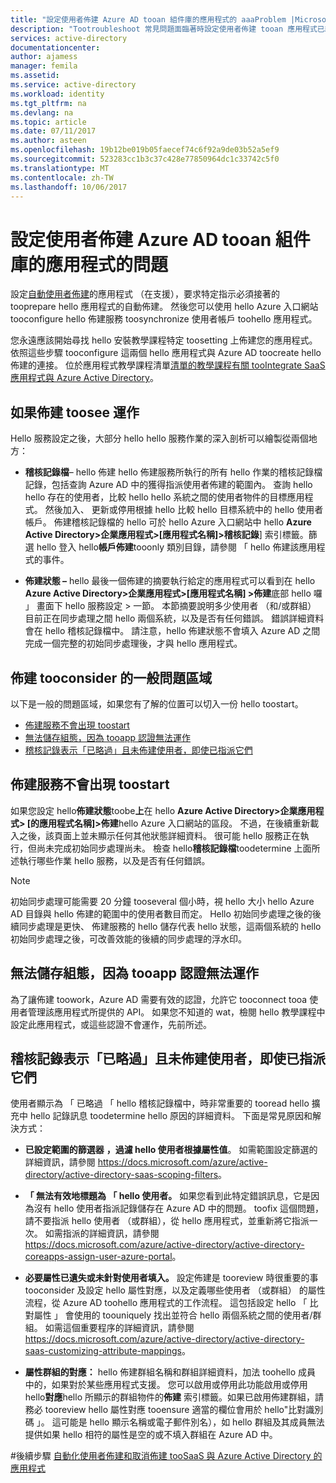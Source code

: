 ```yaml
---
title: "設定使用者佈建 Azure AD tooan 組件庫的應用程式的 aaaProblem |Microsoft 文件"
description: "Tootroubleshoot 常見問題面臨著時設定使用者佈建 tooan 應用程式已經列於 hello Azure AD 應用程式庫"
services: active-directory
documentationcenter: 
author: ajamess
manager: femila
ms.assetid: 
ms.service: active-directory
ms.workload: identity
ms.tgt_pltfrm: na
ms.devlang: na
ms.topic: article
ms.date: 07/11/2017
ms.author: asteen
ms.openlocfilehash: 19b12be019b05faecef74c6f92a9de03b52a5ef9
ms.sourcegitcommit: 523283cc1b3c37c428e77850964dc1c33742c5f0
ms.translationtype: MT
ms.contentlocale: zh-TW
ms.lasthandoff: 10/06/2017
---
```

# <a name="problem-configuring-user-provisioning-tooan-azure-ad-gallery-application"></a>設定使用者佈建 Azure AD tooan 組件庫的應用程式的問題

設定[自動使用者佈建](https://docs.microsoft.com/azure/active-directory/active-directory-saas-app-provisioning)的應用程式 （在支援），要求特定指示必須接著的 tooprepare hello 應用程式的自動佈建。 然後您可以使用 hello Azure 入口網站 tooconfigure hello 佈建服務 toosynchronize 使用者帳戶 toohello 應用程式。

您永遠應該開始尋找 hello 安裝教學課程特定 toosetting 上佈建您的應用程式。 依照這些步驟 tooconfigure 這兩個 hello 應用程式與 Azure AD toocreate hello 佈建的連接。 位於應用程式教學課程清單[清單的教學課程有關 tooIntegrate SaaS 應用程式與 Azure Active Directory](https://docs.microsoft.com/azure/active-directory/active-directory-saas-tutorial-list)。

## <a name="how-toosee-if-provisioning-is-working"></a>如果佈建 toosee 運作 

Hello 服務設定之後，大部分 hello hello 服務作業的深入剖析可以繪製從兩個地方：

-   **稽核記錄檔**– hello 佈建 hello 佈建服務所執行的所有 hello 作業的稽核記錄檔記錄，包括查詢 Azure AD 中的獲得指派使用者佈建的範圍內。 查詢 hello hello 存在的使用者，比較 hello hello 系統之間的使用者物件的目標應用程式。 然後加入、 更新或停用根據 hello 比較 hello 目標系統中的 hello 使用者帳戶。 佈建稽核記錄檔的 hello 可於 hello Azure 入口網站中 hello **Azure Active Directory&gt;企業應用程式&gt;\[應用程式名稱\]&gt;稽核記錄**] 索引標籤。篩選 hello 登入 hello**帳戶佈建**tooonly 類別目錄，請參閱 「 hello 佈建該應用程式的事件。

-   **佈建狀態 –** hello 最後一個佈建的摘要執行給定的應用程式可以看到在 hello **Azure Active Directory&gt;企業應用程式&gt;\[應用程式名稱\] &gt;佈建**底部 hello 囉 」 畫面下 hello 服務設定 > 一節。 本節摘要說明多少使用者 （和/或群組） 目前正在同步處理之間 hello 兩個系統，以及是否有任何錯誤。 錯誤詳細資料會在 hello 稽核記錄檔中。 請注意，hello 佈建狀態不會填入 Azure AD 之間完成一個完整的初始同步處理後，才與 hello 應用程式。

## <a name="general-problem-areas-with-provisioning-tooconsider"></a>佈建 tooconsider 的一般問題區域

以下是一般的問題區域，如果您有了解的位置可以切入一份 hello toostart。

* [佈建服務不會出現 toostart](#provisioning-service-does-not-appear-to-start)
* [無法儲存組態，因為 tooapp 認證無法運作](#can’t-save-configuration-due-to-app-credentials-not-working)
* [稽核記錄表示「已略過」且未佈建使用者，即使已指派它們](#audit-logs-say-users-are-skipped-and-not-provisioned-even-though-they-are-assigned)

## <a name="provisioning-service-does-not-appear-toostart"></a>佈建服務不會出現 toostart

如果您設定 hello**佈建狀態**toobe**上**在 hello **Azure Active Directory&gt;企業應用程式&gt; \[的應用程式名稱\]&gt;佈建**hello Azure 入口網站的區段。 不過，在後續重新載入之後，該頁面上並未顯示任何其他狀態詳細資料。 很可能 hello 服務正在執行，但尚未完成初始同步處理尚未。 檢查 hello**稽核記錄檔**toodetermine 上面所述執行哪些作業 hello 服務，以及是否有任何錯誤。

>[!NOTE]
>初始同步處理可能需要 20 分鐘 tooseveral 個小時，視 hello 大小 hello Azure AD 目錄與 hello 佈建的範圍中的使用者數目而定。 Hello 初始同步處理之後的後續同步處理是更快、 佈建服務的 hello 儲存代表 hello 狀態，這兩個系統的 hello 初始同步處理之後，可改善效能的後續的同步處理的浮水印。
>
>

## <a name="cant-save-configuration-due-tooapp-credentials-not-working"></a>無法儲存組態，因為 tooapp 認證無法運作

為了讓佈建 toowork，Azure AD 需要有效的認證，允許它 tooconnect tooa 使用者管理該應用程式所提供的 API。 如果您不知道的 wat，檢閱 hello 教學課程中設定此應用程式，或這些認證不會運作，先前所述。

## <a name="audit-logs-say-users-are-skipped-and-not-provisioned-even-though-they-are-assigned"></a>稽核記錄表示「已略過」且未佈建使用者，即使已指派它們

使用者顯示為 「 已略過 「 hello 稽核記錄檔中，時非常重要的 tooread hello 擴充中 hello 記錄訊息 toodetermine hello 原因的詳細資料。 下面是常見原因和解決方式：

-   **已設定範圍的篩選器** **，過濾 hello 使用者根據屬性值**。 如需範圍設定篩選的詳細資訊，請參閱 <https://docs.microsoft.com/azure/active-directory/active-directory-saas-scoping-filters>。

-   **「 無法有效地標題為 「 hello 使用者。** 如果您看到此特定錯誤訊息，它是因為沒有 hello 使用者指派記錄儲存在 Azure AD 中的問題。 toofix 這個問題，請不要指派 hello 使用者 （或群組），從 hello 應用程式，並重新將它指派一次。 如需指派的詳細資訊，請參閱 <https://docs.microsoft.com/azure/active-directory/active-directory-coreapps-assign-user-azure-portal>。

-   **必要屬性已遺失或未針對使用者填入。** 設定佈建是 tooreview 時很重要的事 tooconsider 及設定 hello 屬性對應，以及定義哪些使用者 （或群組） 的屬性流程，從 Azure AD toohello 應用程式的工作流程。 這包括設定 hello 「 比對屬性 」 會使用的 toouniquely 找出並符合 hello 兩個系統之間的使用者/群組。 如需這個重要程序的詳細資訊，請參閱 <https://docs.microsoft.com/azure/active-directory/active-directory-saas-customizing-attribute-mappings>。

   * **屬性群組的對應：** hello 佈建群組名稱和群組詳細資料，加法 toohello 成員 中的，如果對於某些應用程式支援。 您可以啟用或停用此功能啟用或停用 hello**對應**hello 所顯示的群組物件的**佈建** 索引標籤。如果已啟用佈建群組，請務必 tooreview hello 屬性對應 tooensure 適當的欄位會用於 hello"比對識別碼 」。 這可能是 hello 顯示名稱或電子郵件別名），如 hello 群組及其成員無法提供如果 hello 相符的屬性是空的或不填入群組在 Azure AD 中。

#<a name="next-steps"></a>後續步驟
[自動化使用者佈建和取消佈建 tooSaaS 與 Azure Active Directory 的應用程式](active-directory-saas-app-provisioning.md)
